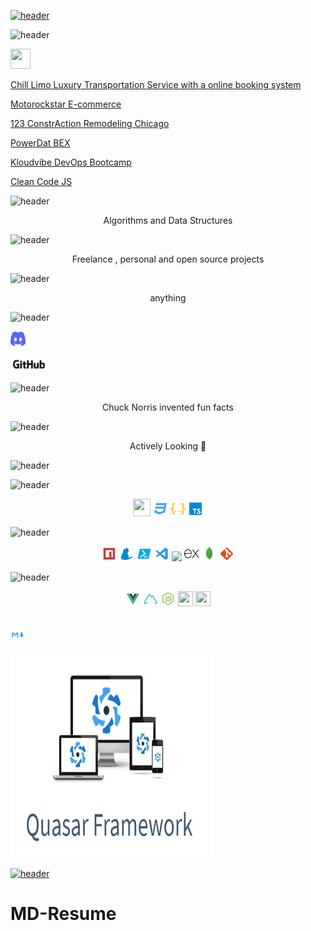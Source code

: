 
[![header](https://capsule-render.vercel.app/api?type=wave&color=gradient&height=300&section=header&text=👋%20Hi%20There,%20I'am%20Andrew,&fontSize=50)](https://github.com/AndrianBalanescu)


![header](https://capsule-render.vercel.app/api?type=rect&color=gradient&height=48&section=footer&text=🔭%20I’m%20currently%20working%20on%20...&fontSize=32)

[<img height="32" width="32" src="https://i.imgur.com/TyyL0MG.png">](https://github.com/AndrianBalanescu/KloudVibe)

[Chill Limo Luxury Transportation Service with a online booking system](https://chilllimo.com)

[Motorockstar E-commerce](https://motorockstar.com)

[123 ConstrAction Remodeling Chicago ](https://123constraction.com)


[PowerDat BEX ](https://github.com/AndrianBalanescu/Power-Dat-Google-Maps-Search-Routing)

[Kloudvibe DevOps Bootcamp](https://github.com/AndrianBalanescu/KloudVibe)

[Clean Code JS](https://github.com/AndrianBalanescu/clean-code-javascript)




  
![header](https://capsule-render.vercel.app/api?type=rect&color=gradient&height=48&section=footer&text=🌱%20I’m%20currently%20learning%20...&fontSize=32)

<p align="center">Algorithms and Data Structures</p>



![header](https://capsule-render.vercel.app/api?type=rect&color=gradient&height=48&section=footer&text=👯%20I’m%20looking%20to%20collaborate%20on%20...&fontSize=32)



<p align="center">Freelance , personal and open source projects</p>





![header](https://capsule-render.vercel.app/api?type=rect&color=gradient&height=48&section=footer&text=💬%20Ask%20me%20about%20...&fontSize=32)


<p align="center">anything</p>




![header](https://capsule-render.vercel.app/api?type=rect&color=gradient&height=48&section=footer&text=📫%20How%20to%20reach%20me:%20...&fontSize=32)

[<img height="24" width="24" href="" src="Assets\Discord.svg">](https://discord.gg/x7hFCFDh)  


[<img  height="24" href="" src="Assets\github.png">](https://github.com/AndrianBalanescu)





![header](https://capsule-render.vercel.app/api?type=rect&color=gradient&height=48&section=footer&text=⚡%20Fun%20fact:%20...&fontSize=32)




<p align="center"> Chuck Norris invented fun facts</p>



![header](https://capsule-render.vercel.app/api?type=rect&color=gradient&height=48&section=footer&text=🔰Job%20Status&fontSize=32)





<p align="center">Actively Looking 👀</p>




![header](https://capsule-render.vercel.app/api?type=rect&color=gradient&height=48&section=footer&text=💻Language%20and%20🧰Tools%20&%20Programming%20Languages&fontSize=32)





![header](https://capsule-render.vercel.app/api?type=rect&color=gradient&height=32&section=footer&text=💻%20Languages&fontSize=24)



<p align="center">

<img height="28" width="28" src="icons\file_type_js_official_icon_130509.ico">
<img height="24" width="24" src="icons\css.svg">



<img height="24" width="24" src="icons\json.svg">
<img height="24" width="24" src="icons\typescript.svg">


</p>



![header](https://capsule-render.vercel.app/api?type=rect&color=gradient&height=32&section=footer&text=🧰%20Tools&fontSize=24)


<p align="center">
<img height="24" width="24" src="icons\npm.svg">
<img height="24" width="24" src="icons\yarn.svg">
<img height="24" width="24" src="icons\powershell.svg">
<img height="24" width="24" src="icons\vscode.svg">
<img height="24"  src="https://supabase.io/new/images/logo-dark.png">
<img height="24"  src="Assets/expressjs.svg">
<img height="24"  src="Assets/mongodb.svg">
<img height="24"  src="icons/git.svg">

</p>





![header](https://capsule-render.vercel.app/api?type=rect&color=gradient&height=32&section=footer&text=🔮%20Frameworks&fontSize=24)


<p align="center">
<img height="24" width="24" src="icons\vue.svg">

<img height="24" width="24" src="icons\nuxt.svg">
<img height="24" width="24" src="icons\nodejs.svg">
<img height="24" width="24" src="https://threejs.org/files/favicon.ico">
<img height="24" width="24" src="https://www.electronjs.org/images/favicon.b7a59262df48d6563400baf5671da548.ico">

<br><img height="24" width="24" src="icons\markdown.svg"><br>
<br><img height="324" width="324" src="icons\quasar.png">
</p>


[![header](https://capsule-render.vercel.app/api?type=wave&color=gradient&height=300&&section=footer&text=Don't%20forget%20to%20check%20out%20my%20repositories&fontSize=35)](https://github.com/AndrianBalanescu?tab=repositories)






# MD-Resume
